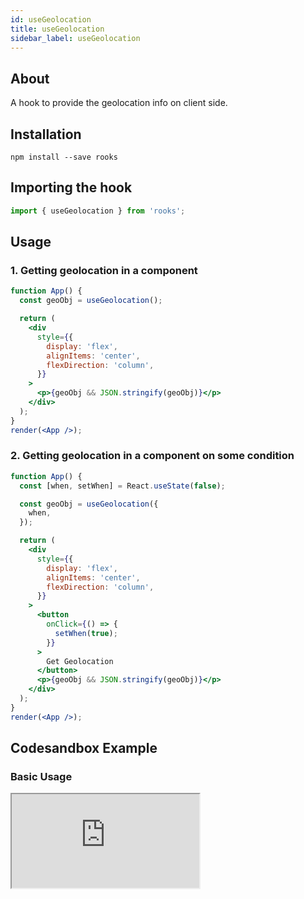 ```yaml
---
id: useGeolocation
title: useGeolocation
sidebar_label: useGeolocation
---
```


## About

A hook to provide the geolocation info on client side.

## Installation

    npm install --save rooks

## Importing the hook

```javascript
import { useGeolocation } from 'rooks';
```

## Usage

### 1. Getting geolocation in a component

```jsx
function App() {
  const geoObj = useGeolocation();

  return (
    <div
      style={{
        display: 'flex',
        alignItems: 'center',
        flexDirection: 'column',
      }}
    >
      <p>{geoObj && JSON.stringify(geoObj)}</p>
    </div>
  );
}
render(<App />);
```

### 2. Getting geolocation in a component on some condition

```jsx
function App() {
  const [when, setWhen] = React.useState(false);

  const geoObj = useGeolocation({
    when,
  });

  return (
    <div
      style={{
        display: 'flex',
        alignItems: 'center',
        flexDirection: 'column',
      }}
    >
      <button
        onClick={() => {
          setWhen(true);
        }}
      >
        Get Geolocation
      </button>
      <p>{geoObj && JSON.stringify(geoObj)}</p>
    </div>
  );
}
render(<App />);
```

## Codesandbox Example

### Basic Usage

<iframe src="https://codesandbox.io/embed/usegeolocation-r1lm7?fontsize=14&hidenavigation=1&theme=dark"
   style={{
    width: "100%",
    height: 500,
    border: 0,
    borderRadius: 4,
    overflow: "hidden"
  }} 
title="useGeolocation"
allow="accelerometer; ambient-light-sensor; camera; encrypted-media; geolocation; gyroscope; hid; microphone; midi; payment; usb; vr; xr-spatial-tracking"
sandbox="allow-forms allow-modals allow-popups allow-presentation allow-same-origin allow-scripts"
/>

## Join Bhargav's discord server

You can click on the floating discord icon at the bottom right of the screen and talk to us in our server.
